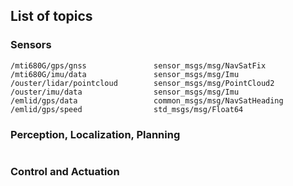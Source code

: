 ## List of topics

### Sensors

```
/mti680G/gps/gnss               sensor_msgs/msg/NavSatFix
/mti680G/imu/data               sensor_msgs/msg/Imu
/ouster/lidar/pointcloud        sensor_msgs/msg/PointCloud2
/ouster/imu/data                sensor_msgs/msg/Imu
/emlid/gps/data                 common_msgs/msg/NavSatHeading
/emlid/gps/speed                std_msgs/msg/Float64
```

### Perception, Localization, Planning

```
```

### Control and Actuation

```
```
